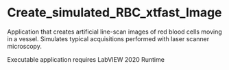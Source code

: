 # Create_simulated_RBC_xtfast_Image
Application that creates artificial line-scan images of red blood cells moving in a vessel.
Simulates typical acquisitions performed with laser scanner microscopy.

Executable application requires LabVIEW 2020 Runtime


